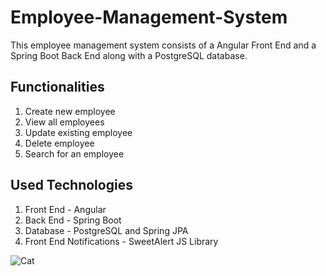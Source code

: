 # Employee-Management-System
This employee management system consists of a Angular Front End and a Spring Boot Back End along with a PostgreSQL database. 

## Functionalities
1. Create new employee
2. View all employees
3. Update existing employee
4. Delete employee
5. Search for an employee

## Used Technologies
1. Front End - Angular
2. Back End - Spring Boot
3. Database - PostgreSQL and Spring JPA
4. Front End Notifications - SweetAlert JS Library

![Cat](https://raw.githubusercontent.com/{hashinidesilva}/{Employee-Management-System/{FunctioningImages}/skill.gif)

